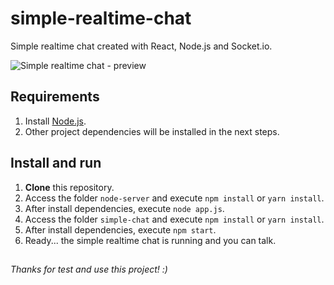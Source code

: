 
# simple-realtime-chat
Simple realtime chat created with React, Node.js and Socket.io.

![Simple realtime chat - preview](https://i.imgur.com/IdpgLWU.gif)

## Requirements
1. Install [Node.js](https://nodejs.org/en/download/).
2. Other project dependencies will be installed in the next steps.

## Install and run
1. **Clone** this repository.
2. Access the folder `node-server` and execute `npm install` or `yarn install`.
3. After install dependencies, execute `node app.js`.
4. Access the folder `simple-chat` and execute `npm install` or `yarn install`.
5. After install dependencies, execute `npm start`.
6. Ready... the simple realtime chat is running and you can talk.

##
*Thanks for test and use this project! :)*

